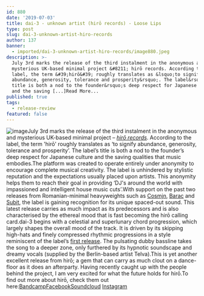 ```yaml
---
id: 880
date: '2019-07-03'
title: dai-3 - unknown artist (hirō records) - Loose Lips
type: post
slug: dai-3-unknown-artist-hiro-records
author: 137
banner:
  - imported/dai-3-unknown-artist-hiro-records/image880.jpeg
description: >-
  July 3rd marks the release of the third instalment in the anonymous and
  mysterious UK-based minimal project &#8211; hirō records. According to the
  label, the term &#39;hirō&#39; roughly translates as &lsquo;to signify
  abundance, generosity, tolerance and prosperity&rsquo;. The label&rsquo;s
  title is both a nod to the founder&rsquo;s deep respect for Japanese culture
  and the saving [...]Read More...
published: true
tags:
  - release-review
featured: false
---
```

![image](../imported/dai-3-unknown-artist-hiro-records/image880.jpeg)July 3rd marks the release of the third instalment in the anonymous and mysterious UK-based minimal project – [_hirō records_](https://soundcloud.com/hiro_records). According to the label, the term 'hirō' roughly translates as ‘to signify abundance, generosity, tolerance and prosperity’. The label’s title is both a nod to the founder’s deep respect for Japanese culture and the saving qualities that music embodies.The platform was created to operate entirely under anonymity to encourage complete musical creativity. The label is unhindered by stylistic reputation and the expectations usually placed upon artists. This anonymity helps them to reach their goal in providing ‘DJ's around the world with impassioned and intelligent house music cuts’.With support on the past two releases from Romanian-minimal heavyweights such as [Cosmjn](https://www.facebook.com/cosmjn2k/), [Barac](https://www.facebook.com/baracmusic/) and [Subit](https://www.facebook.com/RoSubit/), the label is gaining recognition for its unique spaced-out sound. This latest release carries as much impact as its predecessors and is also characterised by the ethereal mood that is fast becoming the hirō calling card.dai-3 begins with a celestial and superlunary chord progression, which largely shapes the overall mood of the track. It is driven by its skipping high-hats and finely compressed rhythmic progressions in a style reminiscent of the label’s [first release](https://hirorecords.bandcamp.com/track/1-l). The pulsating dubby bassline takes the song to a deeper zone, only furthered by its hypnotic soundscape and dreamy vocals (supplied by the Berlin-based artist Telva).This is yet another excellent release from hirō; a gem that can carry as much clout on a dance-floor as it does an afterparty. Having recently caught up with the people behind the project, I am very excited for what the future holds for hirō.To find out more about hirō, check them out here:[Bandcamp](https://hirorecords.bandcamp.com/music)[Facebook](https://www.facebook.com/wearehiro/)[Soundcloud](http://https//soundcloud.com/hiro_records) [](http://https//soundcloud.com/hiro_records)[Instagram](https://www.instagram.com/hiro_records/)